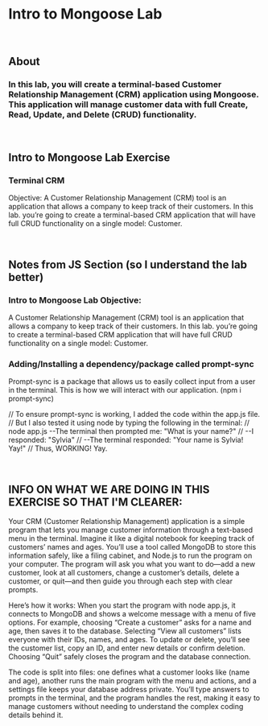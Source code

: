 # Intro to Mongoose Lab

<br>

## About

### In this lab, you will create a terminal-based Customer Relationship Management (CRM) application using Mongoose. This application will manage customer data with full Create, Read, Update, and Delete (CRUD) functionality.
<br>

## Intro to Mongoose Lab Exercise

### Terminal CRM

Objective: A Customer Relationship Management (CRM) tool is an application that allows a company to keep track of their customers. In this lab. you’re going to create a terminal-based CRM application that will have full CRUD functionality on a single model: Customer.

<br>


## Notes from JS Section (so I understand the lab better)
### Intro to Mongoose Lab Objective:
A Customer Relationship Management (CRM) tool is an application that allows a company to keep track of their customers. In this lab. you’re going to create a terminal-based CRM application that will have full CRUD functionality on a single model: Customer.


### Adding/Installing a dependency/package called prompt-sync
Prompt-sync is a package that allows us to easily collect input from a user in the terminal. This is how we will interact with our application. (npm i prompt-sync)


// To ensure prompt-sync is working, I added the code within the app.js file. 
// But I also tested it using node by typing the following in the terminal:
// node app.js --The terminal then prompted me: "What is your name?" 
// --I responded: "Sylvia" 
// --The terminal responded: "Your name is Sylvia! Yay!"
// Thus, WORKING! Yay.

<br>

## INFO ON WHAT WE ARE DOING IN THIS EXERCISE SO THAT I'M CLEARER:
Your CRM (Customer Relationship Management) application is a simple program that lets you 
manage customer information through a text-based menu in the terminal. Imagine it like a digital notebook for 
keeping track of customers’ names and ages. You’ll use a tool called MongoDB to store this information safely, 
like a filing cabinet, and Node.js to run the program on your computer. The program will ask you what you want 
to do—add a new customer, look at all customers, change a customer’s details, delete a customer, or quit—and 
then guide you through each step with clear prompts.

Here’s how it works: When you start the program with node app.js, it connects to MongoDB and shows a 
welcome message with a menu of five options. For example, choosing “Create a customer” asks for a name and age, 
then saves it to the database. Selecting “View all customers” lists everyone with their IDs, names, and ages. 
To update or delete, you’ll see the customer list, copy an ID, and enter new details or confirm deletion. 
Choosing “Quit” safely closes the program and the database connection.

The code is split into files: 
one defines what a customer looks like (name and age), 
another runs the main program with the menu and actions, 
and a settings file keeps your database address private. 
You’ll type answers to prompts in the terminal, and the program handles the rest, 
making it easy to manage customers without needing to understand the complex coding details behind it.